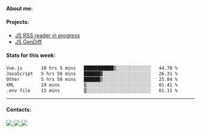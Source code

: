 #### About me:

#### Projects:
- [JS RSS reader *in progress*](https://github.com/GKoil/frontend-project-lvl3)
- [JS GenDiff](https://github.com/GKoil/GenDiff)

#### Stats for this week:
<!--START_SECTION:waka-->

```txt
Vue.js       10 hrs 5 mins   ███████████▒░░░░░░░░░░░░░   44.70 %
JavaScript   5 hrs 56 mins   ██████▓░░░░░░░░░░░░░░░░░░   26.31 %
Other        5 hrs 50 mins   ██████▒░░░░░░░░░░░░░░░░░░   25.84 %
XML          19 mins         ▒░░░░░░░░░░░░░░░░░░░░░░░░   01.41 %
.env file    15 mins         ▒░░░░░░░░░░░░░░░░░░░░░░░░   01.11 %
```

<!--END_SECTION:waka-->
---
#### Contacts:

<a target='_blank' title='LinkedIn' href="https://www.linkedin.com/in/gkoil/">
  <img src="https://img.shields.io/badge/LinkedIn-0077B5?style=for-the-badge&logo=linkedin&logoColor=white" />
</a>
<a target='_blank' title='Telegram' href="https://t.me/gkoil">
  <img src="https://img.shields.io/badge/Telegram-2CA5E0?style=for-the-badge&logo=telegram&logoColor=white" />
</a>
<a target='_blank' title='Gmail' href="mailto: gk.grigorev@gmail.com">
  <img src="https://img.shields.io/badge/Gmail-D14836?style=for-the-badge&logo=gmail&logoColor=white" />
</a>

